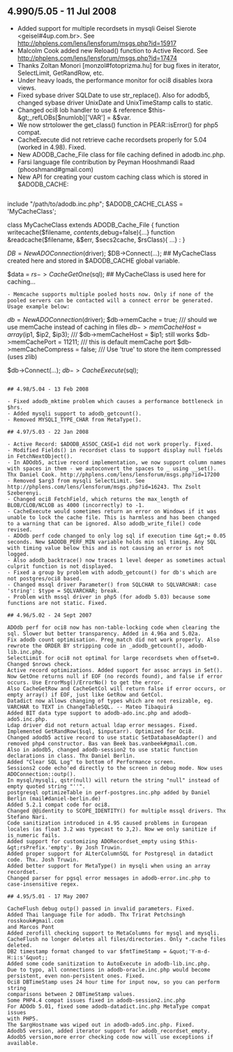 ## 4.990/5.05 - 11 Jul 2008

- Added support for multiple recordsets in mysqli Geisel Sierote <geisel#4up.com.br>. See http://phplens.com/lens/lensforum/msgs.php?id=15917
- Malcolm Cook added new Reload() function to Active Record. See http://phplens.com/lens/lensforum/msgs.php?id=17474
- Thanks Zoltan Monori [monzol#fotoprizma.hu] for bug fixes in iterator, SelectLimit, GetRandRow, etc.
- Under heavy loads, the performance monitor for oci8 disables Ixora views.
- Fixed sybase driver SQLDate to use str_replace(). Also for adodb5, changed sybase driver UnixDate and UnixTimeStamp calls to static.
- Changed oci8 lob handler to use &amp; reference $this-&gt;_refLOBs[$numlob]['VAR'] = &amp;$var.
- We now strtolower the get_class() function in PEAR::isError() for php5 compat.
- CacheExecute did not retrieve cache recordsets properly for 5.04 (worked in 4.98). Fixed.
- New ADODB_Cache_File class for file caching defined in adodb.inc.php.
- Farsi language file contribution by Peyman Hooshmandi Raad (phooshmand#gmail.com)
- New API for creating your custom caching class which is stored in $ADODB_CACHE:
  ```
include "/path/to/adodb.inc.php";
$ADODB_CACHE_CLASS = 'MyCacheClass';

class MyCacheClass extends ADODB_Cache_File
{
	function writecache($filename, $contents,$debug=false){...}
	function &readcache($filename, &$err, $secs2cache, $rsClass){ ...}
		:
}

$DB = NewADOConnection($driver);
$DB->Connect(...);  ## MyCacheClass created here and stored in $ADODB_CACHE global variable.

$data = $rs->CacheGetOne($sql); ## MyCacheClass is used here for caching...
  ```
- Memcache supports multiple pooled hosts now. Only if none of the pooled servers can be contacted will a connect error be generated. Usage example below:
  ```
$db = NewADOConnection($driver);
$db->memCache = true; /// should we use memCache instead of caching in files
$db->memCacheHost = array($ip1, $ip2, $ip3); /// $db->memCacheHost = $ip1; still works
$db->memCachePort = 11211; /// this is default memCache port
$db->memCacheCompress = false; /// Use 'true' to store the item compressed (uses zlib)

$db->Connect(...);
$db->CacheExecute($sql);
  ```

## 4.98/5.04 - 13 Feb 2008

- Fixed adodb_mktime problem which causes a performance bottleneck in $hrs.
- Added mysqli support to adodb_getcount().
- Removed MYSQLI_TYPE_CHAR from MetaType().

## 4.97/5.03 - 22 Jan 2008

- Active Record: $ADODB_ASSOC_CASE=1 did not work properly. Fixed.
- Modified Fields() in recordset class to support display null fields in FetchNextObject().
- In ADOdb5, active record implementation, we now support column names with spaces in them - we autoconvert the spaces to _ using __set(). Thx Daniel Cook. http://phplens.com/lens/lensforum/msgs.php?id=17200
- Removed $arg3 from mysqli SelectLimit. See http://phplens.com/lens/lensforum/msgs.php?id=16243. Thx Zsolt Szeberenyi.
- Changed oci8 FetchField, which returns the max_length of BLOB/CLOB/NCLOB as 4000 (incorrectly) to -1.
- CacheExecute would sometimes return an error on Windows if it was unable to lock the cache file. This is harmless and has been changed to a warning that can be ignored. Also adodb_write_file() code revised.
- ADOdb perf code changed to only log sql if execution time &gt;= 0.05 seconds. New $ADODB_PERF_MIN variable holds min sql timing. Any SQL with timing value below this and is not causing an error is not logged.
- Also adodb_backtrace() now traces 1 level deeper as sometimes actual culprit function is not displayed.
- Fixed a group by problem with adodb_getcount() for db's which are not postgres/oci8 based.
- Changed mssql driver Parameter() from SQLCHAR to SQLVARCHAR: case 'string': $type = SQLVARCHAR; break.
- Problem with mssql driver in php5 (for adodb 5.03) because some functions are not static. Fixed.

## 4.96/5.02 - 24 Sept 2007

ADOdb perf for oci8 now has non-table-locking code when clearing the sql. Slower but better transparency. Added in 4.96a and 5.02a.
Fix adodb count optimisation. Preg_match did not work properly. Also rewrote the ORDER BY stripping code in _adodb_getcount(), adodb-lib.inc.php.
SelectLimit for oci8 not optimal for large recordsets when offset=0. Changed $nrows check.
Active record optimizations. Added support for assoc arrays in Set().
Now GetOne returns null if EOF (no records found), and false if error occurs. Use ErrorMsg()/ErrorNo() to get the error.
Also CacheGetRow and CacheGetCol will return false if error occurs, or empty array() if EOF, just like GetRow and GetCol.
Datadict now allows changing of types which are not resizable, eg. VARCHAR to TEXT in ChangeTableSQL. -- Mateo Tibaquirá
Added BIT data type support to adodb-ado.inc.php and adodb-ado5.inc.php.
Ldap driver did not return actual ldap error messages. Fixed.
Implemented GetRandRow($sql, $inputarr). Optimized for Oci8.
Changed adodb5 active record to use static SetDatabaseAdapter() and removed php4 constructor. Bas van Beek bas.vanbeek#gmail.com.
Also in adodb5, changed adodb-session2 to use static function declarations in class. Thx Daniel Berlin.
Added "Clear SQL Log" to bottom of Performance screen.
Sessions2 code echo'ed directly to the screen in debug mode. Now uses ADOConnection::outp().
In mysql/mysqli, qstr(null) will return the string "null" instead of empty quoted string "''".
postgresql optimizeTable in perf-postgres.inc.php added by Daniel Berlin (mail#daniel-berlin.de)
Added 5.2.1 compat code for oci8.
Changed @@identity to SCOPE_IDENTITY() for multiple mssql drivers. Thx Stefano Nari.
Code sanitization introduced in 4.95 caused problems in European locales (as float 3.2 was typecast to 3,2). Now we only sanitize if is_numeric fails.
Added support for customizing ADORecordset_empty using $this-&gt;rsPrefix.'empty'. By Josh Truwin.
Added proper support for ALterColumnSQL for Postgresql in datadict code. Thx. Josh Truwin.
Added better support for MetaType() in mysqli when using an array recordset.
Changed parser for pgsql error messages in adodb-error.inc.php to case-insensitive regex.

## 4.95/5.01 - 17 May 2007

CacheFlush debug outp() passed in invalid parameters. Fixed.
Added Thai language file for adodb. Thx Trirat Petchsingh rosskouk#gmail.com
and Marcos Pont
Added zerofill checking support to MetaColumns for mysql and mysqli.
CacheFlush no longer deletes all files/directories. Only *.cache files
deleted.
DB2 timestamp format changed to var $fmtTimeStamp = &quot;'Y-m-d-H:i:s'&quot;;
Added some code sanitization to AutoExecute in adodb-lib.inc.php.
Due to typo, all connections in adodb-oracle.inc.php would become
persistent, even non-persistent ones. Fixed.
Oci8 DBTimeStamp uses 24 hour time for input now, so you can perform string
comparisons between 2 DBTimeStamp values.
Some PHP4.4 compat issues fixed in adodb-session2.inc.php
For ADOdb 5.01, fixed some adodb-datadict.inc.php MetaType compat issues
with PHP5.
The $argHostname was wiped out in adodb-ado5.inc.php. Fixed.
Adodb5 version, added iterator support for adodb_recordset_empty.
Adodb5 version,more error checking code now will use exceptions if
available.
